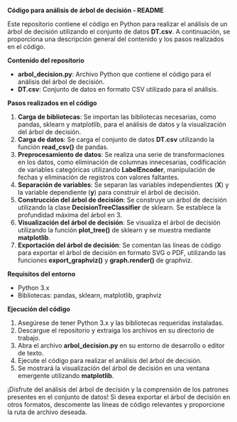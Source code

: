 ﻿**Código para análisis de árbol de decisión - README**

Este repositorio contiene el código en Python para realizar el análisis de un árbol de decisión utilizando el conjunto de datos **DT.csv**. A continuación, se proporciona una descripción general del contenido y los pasos realizados en el código.

**Contenido del repositorio**

- **arbol\_decision.py**: Archivo Python que contiene el código para el análisis del árbol de decisión.
- **DT.csv**: Conjunto de datos en formato CSV utilizado para el análisis.

**Pasos realizados en el código**

1. **Carga de bibliotecas**: Se importan las bibliotecas necesarias, como pandas, sklearn y matplotlib, para el análisis de datos y la visualización del árbol de decisión.
1. **Carga de datos**: Se carga el conjunto de datos **DT.csv** utilizando la función **read\_csv()** de pandas.
1. **Preprocesamiento de datos**: Se realiza una serie de transformaciones en los datos, como eliminación de columnas innecesarias, codificación de variables categóricas utilizando **LabelEncoder**, manipulación de fechas y eliminación de registros con valores faltantes.
1. **Separación de variables**: Se separan las variables independientes (**X**) y la variable dependiente (**y**) para construir el árbol de decisión.
1. **Construcción del árbol de decisión**: Se construye un árbol de decisión utilizando la clase **DecisionTreeClassifier** de sklearn. Se establece la profundidad máxima del árbol en 3.
1. **Visualización del árbol de decisión**: Se visualiza el árbol de decisión utilizando la función **plot\_tree()** de sklearn y se muestra mediante **matplotlib**.
1. **Exportación del árbol de decisión**: Se comentan las líneas de código para exportar el árbol de decisión en formato SVG o PDF, utilizando las funciones **export\_graphviz()** y **graph.render()** de graphviz.

**Requisitos del entorno**

- Python 3.x
- Bibliotecas: pandas, sklearn, matplotlib, graphviz

**Ejecución del código**

1. Asegúrese de tener Python 3.x y las bibliotecas requeridas instaladas.
1. Descargue el repositorio y extraiga los archivos en su directorio de trabajo.
1. Abra el archivo **arbol\_decision.py** en su entorno de desarrollo o editor de texto.
1. Ejecute el código para realizar el análisis del árbol de decisión.
1. Se mostrará la visualización del árbol de decisión en una ventana emergente utilizando **matplotlib**.

¡Disfrute del análisis del árbol de decisión y la comprensión de los patrones presentes en el conjunto de datos! Si desea exportar el árbol de decisión en otros formatos, descomente las líneas de código relevantes y proporcione la ruta de archivo deseada.

